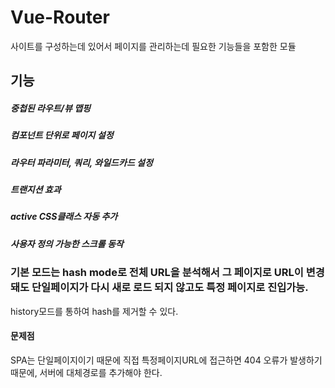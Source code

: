 # Vue-Router
  사이트를 구성하는데 있어서 페이지를 관리하는데 필요한 기능들을 포함한 모듈
## 기능
  ##### 중첩된 라우트/뷰 맵핑
  ##### 컴포넌트 단위로 페이지 설정
  ##### 라우터 파라미터, 쿼리, 와일드카드 설정
  ##### 트랜지션 효과
  ##### active CSS클래스 자동 추가
  ##### 사용자 정의 가능한 스크롤 동작
### 기본 모드는 hash mode로 전체 URL을 분석해서 그 페이지로 URL이 변경돼도 단일페이지가 다시 새로 로드 되지 않고도 특정 페이지로 진입가능.
  history모드를 통하여 hash를 제거할 수 있다.
  #### 문제점
  SPA는 단일페이지이기 때문에 직접 특정페이지URL에 접근하면 404 오류가 발생하기 때문에, 서버에 대체경로를 추가해야 한다.
  
